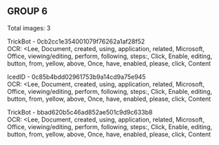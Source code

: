 ## GROUP 6
Total images: 3  

TrickBot - 0cb2cc1e354001079f76262a1af28f52  
OCR: <Lee, Document, created, using, application, related, Microsoft, Office, viewing/editing, perform, following, steps:, Click, Enable, editing, button, from, yellow, above, Once, have, enabled, please, click, Content  

IcedID - 0c85b4bdd02961753b9a14cd9a75e945  
OCR: <Lee, Document, created, using, application, related, Microsoft, Office, viewing/editing, perform, following, steps:, Click, Enable, editing, button, from, yellow, above, Once, have, enabled, please, click, Content  

TrickBot - bbad620b5c46ad852ae501c9d9c633b8  
OCR: <Lee, Document, created, using, application, related, Microsoft, Office, viewing/editing, perform, following, steps:, Click, Enable, editing, button, from, yellow, above, Once, have, enabled, please, click, Content  

